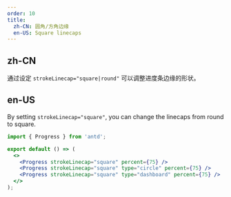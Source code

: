 ```yaml
---
order: 10
title:
  zh-CN: 圆角/方角边缘
  en-US: Square linecaps
---
```


## zh-CN

通过设定 `strokeLinecap="square|round"` 可以调整进度条边缘的形状。

## en-US

By setting `strokeLinecap="square"`, you can change the linecaps from round to square.

```jsx
import { Progress } from 'antd';

export default () => (
  <>
    <Progress strokeLinecap="square" percent={75} />
    <Progress strokeLinecap="square" type="circle" percent={75} />
    <Progress strokeLinecap="square" type="dashboard" percent={75} />
  </>
);
```
